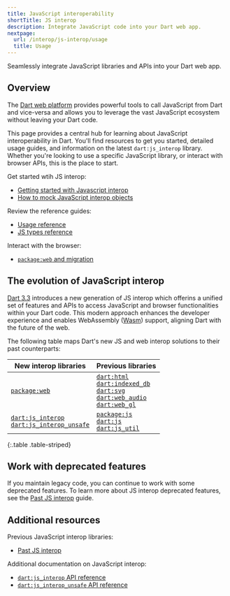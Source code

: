 ```yaml
---
title: JavaScript interoperability
shortTitle: JS interop
description: Integrate JavaScript code into your Dart web app.
nextpage:
  url: /interop/js-interop/usage
  title: Usage
---
```


Seamlessly integrate JavaScript libraries and APIs into your Dart web app.

## Overview

The [Dart web platform](/overview#web-platform) provides powerful tools to
call JavaScript from Dart and vice-versa and allows you to leverage the vast
JavaScript ecosystem without leaving your Dart code.

This page provides a central hub for learning about JavaScript interoperability
in Dart. You'll find resources to get you started, detailed usage guides, and
information on the latest `dart:js_interop` library. Whether you're looking to
use a specific JavaScript library, or interact with browser APIs, this is the
place to start.

Get started wtih JS interop:
  * [Getting started with Javascript interop]
  * [How to mock JavaScript interop objects]

Review the reference guides:
  * [Usage reference]
  * [JS types reference]

Interact with the browser:
  * [`package:web` and migration]

[Usage reference]: /interop/js-interop/usage
[JS types reference]: /interop/js-interop/js-types
[`package:web` and migration]: /interop/js-interop/package-web
[Getting started with Javascript interop]: /interop/js-interop/start
[How to mock JavaScript interop objects]: /interop/js-interop/mock

## The evolution of JavaScript interop

[Dart 3.3][] introduces a new generation of JS interop which offerins
a unified set of features and APIs to access JavaScript and browser
functionalities within your Dart code. This modern approach enhances the
developer experience and enables WebAssembly ([Wasm][]) support, aligning
Dart with the future of the web.

The following table maps Dart's new JS and web interop solutions to
their past counterparts:

| New interop libraries        | Previous libraries                       |
|------------------------------|------------------------------------------|
| [`package:web`][] | [`dart:html`][] <br> [`dart:indexed_db`][] <br> [`dart:svg`][] <br> [`dart:web_audio`][] <br> [`dart:web_gl`][] |
| [`dart:js_interop`][] <br> [`dart:js_interop_unsafe`][] | [`package:js`][] <br> [`dart:js`][] <br> [`dart:js_util`][] |

{:.table .table-striped}

[Dart 3.3]: https://blog.dart.dev/dart-3-3-325bf2bf6c13
[Wasm]: /web/wasm
[`package:web`]: {{site.pub-pkg}}/web
[`dart:html`]: {{site.dart-api}}/dart-html/
[`dart:svg`]: {{site.dart-api}}/dart-svg/
[`dart:indexed_db`]: {{site.dart-api}}/dart-indexed_db/
[`dart:web_audio`]: {{site.dart-api}}/dart-web_audio/
[`dart:web_gl`]: {{site.dart-api}}/dart-web_gl/
[`dart:js_interop`]: {{site.dart-api}}/dart-js_interop/
[`dart:js_interop_unsafe`]: {{site.dart-api}}/dart-js_interop_unsafe/
[`package:js`]: {{site.pub-api}}/js
[`dart:js`]: {{site.dart-api}}/dart-js/
[`dart:js_util`]: {{site.dart-api}}/dart-js_util/

## Work with deprecated features

If you maintain legacy code, you can continue to work with some deprecated features.
To learn more about JS interop deprecated features, see the [Past JS interop][] guide.

## Additional resources

Previous JavaScript interop libraries:
  * [Past JS interop]

Additional documentation on JavaScript interop:
  * [`dart:js_interop` API reference]
  * [`dart:js_interop_unsafe` API reference]

[Past JS interop]: /interop/js-interop/past-js-interop
[`dart:js_interop` API reference]: {{site.dart-api}}/dart-js_interop/
[`dart:js_interop_unsafe` API reference]: {{site.dart-api}}/dart-js_interop_unsafe/
